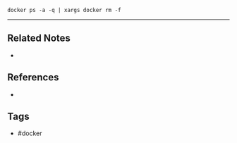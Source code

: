 `docker ps -a -q | xargs docker rm -f`

---
## Related Notes
- 

## References
- 

## Tags
- #docker 